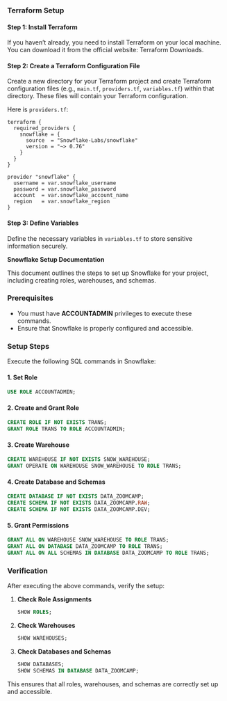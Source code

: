 
### Terraform Setup
#### Step 1: Install Terraform
If you haven’t already, you need to install Terraform on your local machine. You can download it from the official website: Terraform Downloads.

#### Step 2: Create a Terraform Configuration File
Create a new directory for your Terraform project and create Terraform configuration files (e.g., `main.tf`, `providers.tf`, `variables.tf`) within that directory. These files will contain your Terraform configuration.

Here is `providers.tf`:

```hcl
terraform {
  required_providers {
    snowflake = {
      source  = "Snowflake-Labs/snowflake"
      version = "~> 0.76"
    }
  }
}

provider "snowflake" {
  username = var.snowflake_username
  password = var.snowflake_password
  account  = var.snowflake_account_name
  region   = var.snowflake_region
}
```

#### Step 3: Define Variables
Define the necessary variables in `variables.tf` to store sensitive information securely.


**Snowflake Setup Documentation**

This document outlines the steps to set up Snowflake for your project, including creating roles, warehouses, and schemas.

### Prerequisites
- You must have **ACCOUNTADMIN** privileges to execute these commands.
- Ensure that Snowflake is properly configured and accessible.

### Setup Steps
Execute the following SQL commands in Snowflake:

#### 1. Set Role
```sql
USE ROLE ACCOUNTADMIN;
```

#### 2. Create and Grant Role
```sql
CREATE ROLE IF NOT EXISTS TRANS;
GRANT ROLE TRANS TO ROLE ACCOUNTADMIN;
```

#### 3. Create Warehouse
```sql
CREATE WAREHOUSE IF NOT EXISTS SNOW_WAREHOUSE;
GRANT OPERATE ON WAREHOUSE SNOW_WAREHOUSE TO ROLE TRANS;
```

#### 4. Create Database and Schemas
```sql
CREATE DATABASE IF NOT EXISTS DATA_ZOOMCAMP;
CREATE SCHEMA IF NOT EXISTS DATA_ZOOMCAMP.RAW;
CREATE SCHEMA IF NOT EXISTS DATA_ZOOMCAMP.DEV;
```

#### 5. Grant Permissions
```sql
GRANT ALL ON WAREHOUSE SNOW_WAREHOUSE TO ROLE TRANS;
GRANT ALL ON DATABASE DATA_ZOOMCAMP TO ROLE TRANS;
GRANT ALL ON ALL SCHEMAS IN DATABASE DATA_ZOOMCAMP TO ROLE TRANS;
```

### Verification
After executing the above commands, verify the setup:
1. **Check Role Assignments**
   ```sql
   SHOW ROLES;
   ````
2. **Check Warehouses**
   ```sql
   SHOW WAREHOUSES;
   ```
3. **Check Databases and Schemas**
   ```sql
   SHOW DATABASES;
   SHOW SCHEMAS IN DATABASE DATA_ZOOMCAMP;
   ```

This ensures that all roles, warehouses, and schemas are correctly set up and accessible.

